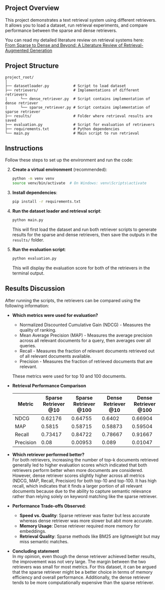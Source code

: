 
## Project Overview
This project demonstrates a text retrieval system using different retrievers. It allows you to load a dataset, run retrieval experiments, and compare performance between the sparse and dense retrievers.

You can read my detailed literature review on retrieval systems here:  
[From Sparse to Dense and Beyond: A Literature Review of Retrieval-Augmented Generation](https://www.researchgate.net/publication/395463262_From_Sparse_to_Dense_and_Beyond_A_Literature_Review_of_Retrieval-Augmented_Generation)

## Project Structure
```
project_root/
│
├── datasetloader.py           # Script to load dataset
├── retrievers/                # Implementations of different retrievers
|      └── dense_retriever.py  # Script contains implementation of dense retriever
|      └── sparse_retriever.py # Script contains implementation of sparse retriever
├── results/                   # Folder where retrieval results are saved
├── evaluation.py              # Script for evaluation of retrievers
├── requirements.txt           # Python dependencies
└── main.py                    # Main script to run retrieval
```

## Instructions
Follow these steps to set up the environment and run the code:

2. **Create a virtual environment** (recommended):
   ```bash
   python -m venv venv
   source venv/bin/activate  # On Windows: venv\Scripts\activate
   ```

3. **Install dependencies**:
   ```bash
   pip install -r requirements.txt
   ```

4. **Run the dataset loader and retrieval script**:
   ```bash
   python main.py
   ```
   This will first load the dataset and run both retriever scripts to generate results for the sparse and dense retrievers, then save the outputs in the `results/` folder.

5. **Run the evaluation script**:
   ```bash
   python evaluation.py
   ```
    This will display the evaluation score for both of the retrievers in the terminal output.

## Results Discussion
After running the scripts, the retrievers can be compared using the following information:

- **Which metrics were used for evaluation?**  
    - Normalized Discounted Cumulative Gain (NDCG) - Measures the quality of ranking.
    - Mean Average Precision (MAP) - Measures the average precision across all relevant documents for a query, then averages over all queries.
    - Recall - Measures the fraction of relevant documents retrieved out of all relevant documents available.
    - Precision - Measures the fraction of retrieved documents that are relevant.

    These metrics were used for top 10 and 100 documents.

- **Retrieval Performance Comparison**

    | Metric     | Sparse Retriever @10 | Sparse Retriever @100 | Dense Retriever @10 | Dense Retriever @100 |
    |------------|-------------------|--------------------|-------------------|--------------------|
    | NDCG       | 0.62176           | 0.64755            | 0.6402            | 0.66904            |
    | MAP        | 0.5815            | 0.58715            | 0.58873           | 0.59504            |
    | Recall     | 0.73417           | 0.84722            | 0.78667           | 0.91667            |
    | Precision  | 0.08              | 0.00953            | 0.089             | 0.01047            |


- **Which retriever performed better?**  
  For both retrievers, increasing the number of top-k documents retrieved generally led to higher evaluation scores which indicated that both retrievers perform better when more documents are considered. However, dense retriever scores slightly higher across all metrics (NDCG, MAP, Recall, Precision) for both top-10 and top-100. It has high recall, which indicates that it finds a larger portion of all relevant documents because due to the ability to capture semantic relevance rather than relying solely on keyword matching like the sparse retriever.

- **Performance Trade-offs Observed**:
  - **Speed vs. Quality**: Sparse retriever was faster but less accurate whereas dense retriever was more slower but abit more accurate.  
  - **Memory Usage**: Dense retriever required more memory for embeddings.  
  - **Retrieval Quality**: Sparse methods like BM25 are lightweight but may miss semantic matches.

- **Concluding statement**  
  In my opinion, even though the dense retriever achieved better results, the improvement was not very large. The margin between the two retrievers was small for most metrics. For this dataset, it can be argued that the sparse retriever might be a better choice in terms of memory efficiency and overall performance. Additionally, the dense retriever tends to be more computationally expensive than the sparse retriever.

